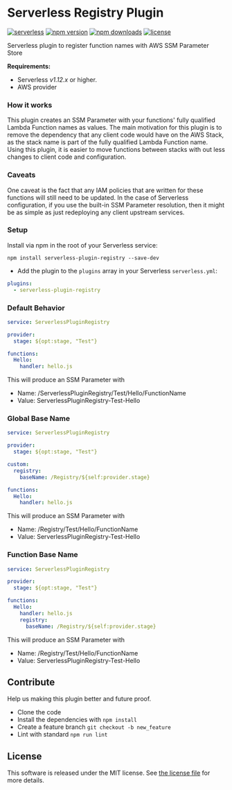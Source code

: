 Serverless Registry Plugin 
==========================
[![serverless](http://public.serverless.com/badges/v3.svg)](http://www.serverless.com)
[![npm version](https://badge.fury.io/js/serverless-plugin-registry.svg)](https://badge.fury.io/js/serverless-plugin-registry)
[![npm downloads](https://img.shields.io/npm/dm/serverless-plugin-registry.svg)](https://www.npmjs.com/package/serverless-plugin-registry)
[![license](https://img.shields.io/npm/l/serverless-plugin-registry.svg)](https://raw.githubusercontent.com/aronim/serverless-plugin-registry/master/LICENSE)

Serverless plugin to register function names with AWS SSM Parameter Store

**Requirements:**
* Serverless *v1.12.x* or higher.
* AWS provider

### How it works

This plugin creates an SSM Parameter with your functions' fully qualified Lambda Function names as values. The main 
motivation for this plugin is to remove the dependency that any client code would have on the AWS Stack, as the stack 
name is part of the fully qualified Lambda Function name. Using this plugin, it is easier to move functions between 
stacks with out less changes to client code and configuration.

### Caveats

One caveat is the fact that any IAM policies that are written for these functions will still need to be updated. In the 
case of Serverless configuration, if you use the built-in SSM Parameter resolution, then it might be as simple as just 
redeploying any client upstream services.


### Setup

 Install via npm in the root of your Serverless service:
```
npm install serverless-plugin-registry --save-dev
```

* Add the plugin to the `plugins` array in your Serverless `serverless.yml`:

```yml
plugins:
  - serverless-plugin-registry
```

### Default Behavior

```yml
service: ServerlessPluginRegistry

provider:
  stage: ${opt:stage, "Test"}

functions:
  Hello:
    handler: hello.js
```

This will produce an SSM Parameter with 
- Name: /ServerlessPluginRegistry/Test/Hello/FunctionName
- Value: ServerlessPluginRegistry-Test-Hello

### Global Base Name

```yml
service: ServerlessPluginRegistry

provider:
  stage: ${opt:stage, "Test"}

custom:
  registry:
    baseName: /Registry/${self:provider.stage}

functions:
  Hello:
    handler: hello.js
```

This will produce an SSM Parameter with 
- Name: /Registry/Test/Hello/FunctionName
- Value: ServerlessPluginRegistry-Test-Hello

### Function Base Name

```yml
service: ServerlessPluginRegistry

provider:
  stage: ${opt:stage, "Test"}

functions:
  Hello:
    handler: hello.js    
    registry:
      baseName: /Registry/${self:provider.stage}
```

This will produce an SSM Parameter with 
- Name: /Registry/Test/Hello/FunctionName
- Value: ServerlessPluginRegistry-Test-Hello

## Contribute

Help us making this plugin better and future proof.

* Clone the code
* Install the dependencies with `npm install`
* Create a feature branch `git checkout -b new_feature`
* Lint with standard `npm run lint`

## License

This software is released under the MIT license. See [the license file](LICENSE) for more details.
